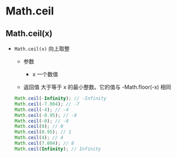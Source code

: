 # Math.ceil

## Math.ceil(x)

+ `Math.ceil(x)` 向上取整

  + 参数

    + x 一个数值

  + 返回值 大于等于 x 的最小整数。它的值与 -Math.floor(-x) 相同

  ```js
  Math.ceil(-Infinity); // -Infinity
  Math.ceil(-7.004); // -7
  Math.ceil(-4); // -4
  Math.ceil(-0.95); // -0
  Math.ceil(-0); // -0
  Math.ceil(0); // 0
  Math.ceil(0.95); // 1
  Math.ceil(4); // 4
  Math.ceil(7.004); // 8
  Math.ceil(Infinity); // Infinity
  ```
